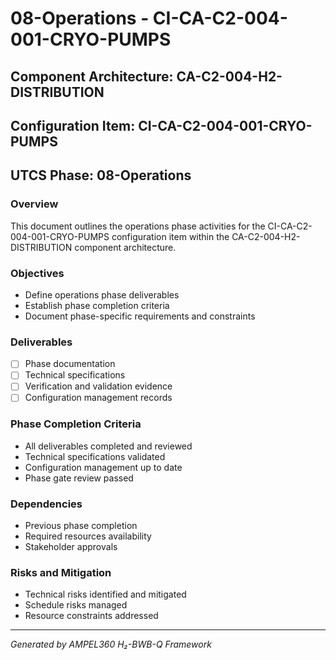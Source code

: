 # 08-Operations - CI-CA-C2-004-001-CRYO-PUMPS

## Component Architecture: CA-C2-004-H2-DISTRIBUTION
## Configuration Item: CI-CA-C2-004-001-CRYO-PUMPS
## UTCS Phase: 08-Operations

### Overview
This document outlines the operations phase activities for the CI-CA-C2-004-001-CRYO-PUMPS configuration item within the CA-C2-004-H2-DISTRIBUTION component architecture.

### Objectives
- Define operations phase deliverables
- Establish phase completion criteria
- Document phase-specific requirements and constraints

### Deliverables
- [ ] Phase documentation
- [ ] Technical specifications
- [ ] Verification and validation evidence
- [ ] Configuration management records

### Phase Completion Criteria
- All deliverables completed and reviewed
- Technical specifications validated
- Configuration management up to date
- Phase gate review passed

### Dependencies
- Previous phase completion
- Required resources availability
- Stakeholder approvals

### Risks and Mitigation
- Technical risks identified and mitigated
- Schedule risks managed
- Resource constraints addressed

---
*Generated by AMPEL360 H₂-BWB-Q Framework*
